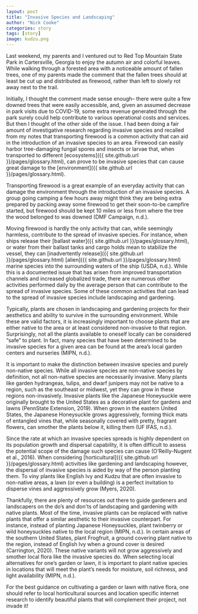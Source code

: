 ```yaml
---
layout: post
title: "Invasive Species and Landscaping"
author: "Nick Cooke"
categories: story
tags: [story]
image: kudzu.png
---
```


Last weekend, my parents and I ventured out to Red Top Mountain State Park in Cartersville, Georgia to enjoy the autumn air and colorful leaves. While walking through a forested area with a noticeable amount of fallen trees, one of my parents made the comment that the fallen trees should at least be cut up and distributed as firewood, rather than left to slowly rot away next to the trail. 

Initially, I thought the comment made sense enough– there were quite a few downed trees that were easily accessible, and, given an assumed decrease in park visits due to COVID-19, some extra revenue generated through the park surely could help contribute to various operational costs and services. But then I thought of the other side of the issue. I had been doing a fair amount of investigative research regarding invasive species and recalled from my notes that transporting firewood is a common activity that can aid in the introduction of an invasive species to an area. Firewood can easily harbor tree-damaging fungal spores and insects or larvae that, when transported to different [ecosystems]({{ site.github.url }}/pages/glossary.html), can prove to be invasive species that can cause great damage to the [environment]({{ site.github.url }}/pages/glossary.html). 

Transporting firewood is a great example of an everyday activity that can damage the environment through the introduction of an invasive species. A group going camping a few hours away might think they are being extra prepared by packing away some firewood to get their soon-to-be campfire started, but firewood should be kept 10 miles or less from where the tree the wood belonged to was downed (DMF Campaign, n.d.). 

Moving firewood is hardly the only activity that can, while seemingly harmless, contribute to the spread of invasive species. For instance, when ships release their [ballast water]({{ site.github.url }}/pages/glossary.html), or water from their ballast tanks and cargo holds mean to stabilize the vessel, they can [inadvertently release]({{ site.github.url }}/pages/glossary.html) [alien]({{ site.github.url }}/pages/glossary.html) marine species into the surrounding waters of the ship (USDA, n.d.). While this is a documented issue that has arisen from improved transportation channels and increased globalized trade, there are numerous other activities performed daily by the average person that can contribute to the spread of invasive species. Some of these common activities that can lead to the spread of invasive species include landscaping and gardening. 

Typically, plants are chosen in landscaping and gardening projects for their aesthetics and ability to survive in the surrounding environment. While these are valid factors, it is increasingly important to choose plants that are either native to the area or at least considered non-invasive to that region. Surprisingly, not all the plants available to oneself locally can be considered “safe” to plant. In fact, many species that have been determined to be invasive species for a given area can be found at the area’s local garden centers and nurseries (MIPN, n.d.). 

It is important to make the distinction between invasive species and purely non-native species. While all invasive species are non-native species by definition, not all non-native species are necessarily invasive. Many plants like garden hydrangeas, tulips, and dwarf junipers may not be native to a region, such as the southeast or midwest, yet they can grow in these regions non-invasively. Invasive plants like the Japanese Honeysuckle were originally brought to the United States as a decorative plant for gardens and lawns (PennState Extension, 2019). When grown in the eastern United States, the Japanese Honeysuckle grows aggressively, forming thick mats of entangled vines that, while seasonally covered with pretty, fragrant flowers, can smother the plants below it, killing them (UF IFAS, n.d.). 

Since the rate at which an invasive species spreads is highly dependent on its population growth and dispersal capability, it is often difficult to assess the potential scope of the damage such species can cause  (O’Reilly-Nugent et al., 2016). When considering [horticultural]({{ site.github.url }}/pages/glossary.html) activities like gardening and landscaping however, the dispersal of invasive species is aided by way of the person planting them. To viny plants like English Ivy and Kudzu that are often invasive to non-native areas, a lawn (or even a building) is a perfect invitation to disperse vines and aggressively grow (Myers, 2020). 

Thankfully, there are plenty of resources out there to guide gardeners and landscapers on the do’s and don'ts of landscaping and gardening with native plants. Most of the time, invasive plants can be replaced with native plants that offer a similar aesthetic to their invasive counterpart. For instance, instead of planting Japanese Honeysuckles, plant twinberry or wild honeysuckles native to the local region (MIPN, n.d.). In certain areas of the southern United States, plant Frogfruit, a ground covering plant native to the region, instead of English Ivy when a ground cover is desired (Carrington, 2020). These native variants will not grow aggressively and smother local flora like the invasive species do. When selecting local alternatives for one’s garden or lawn, it is important to plant native species in locations that will meet the plant’s needs for moisture, soil richness, and light availability (MIPN, n.d.). 

For the best guidance on cultivating a garden or lawn with native flora, one should refer to local horticultural sources and location specific internet research to identify beautiful plants that will complement their project, not invade it!
